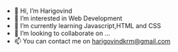 - 👋 Hi, I’m Harigovind
- 👀 I’m interested in Web Development
- 🌱 I’m currently learning Javascript,HTML and CSS
- 💞️ I’m looking to collaborate on ...
- 📫 You can contact me on harigovindkrm@gmail.com

<!---
hgvind/hgvind is a ✨ special ✨ repository because its `README.md` (this file) appears on your GitHub profile.
You can click the Preview link to take a look at your changes.
--->
